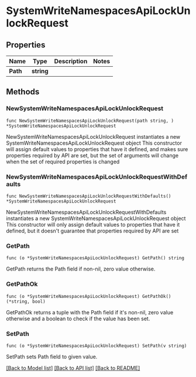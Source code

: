 # SystemWriteNamespacesApiLockUnlockRequest


## Properties

Name | Type | Description | Notes
------------ | ------------- | ------------- | -------------
**Path** | **string** |  | 



## Methods


### NewSystemWriteNamespacesApiLockUnlockRequest

`func NewSystemWriteNamespacesApiLockUnlockRequest(path string, ) *SystemWriteNamespacesApiLockUnlockRequest`

NewSystemWriteNamespacesApiLockUnlockRequest instantiates a new SystemWriteNamespacesApiLockUnlockRequest object
This constructor will assign default values to properties that have it defined,
and makes sure properties required by API are set, but the set of arguments
will change when the set of required properties is changed

### NewSystemWriteNamespacesApiLockUnlockRequestWithDefaults

`func NewSystemWriteNamespacesApiLockUnlockRequestWithDefaults() *SystemWriteNamespacesApiLockUnlockRequest`

NewSystemWriteNamespacesApiLockUnlockRequestWithDefaults instantiates a new SystemWriteNamespacesApiLockUnlockRequest object
This constructor will only assign default values to properties that have it defined,
but it doesn't guarantee that properties required by API are set


### GetPath

`func (o *SystemWriteNamespacesApiLockUnlockRequest) GetPath() string`

GetPath returns the Path field if non-nil, zero value otherwise.

### GetPathOk

`func (o *SystemWriteNamespacesApiLockUnlockRequest) GetPathOk() (*string, bool)`

GetPathOk returns a tuple with the Path field if it's non-nil, zero value otherwise
and a boolean to check if the value has been set.

### SetPath

`func (o *SystemWriteNamespacesApiLockUnlockRequest) SetPath(v string)`

SetPath sets Path field to given value.










[[Back to Model list]](../README.md#documentation-for-models) [[Back to API list]](../README.md#documentation-for-api-endpoints) [[Back to README]](../README.md)


